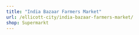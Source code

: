 ```yaml
---
title: "India Bazaar Farmers Market"
url: /ellicott-city/india-bazaar-farmers-market/
shop: Supermarkt
---
```


